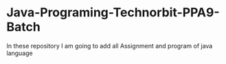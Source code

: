 # Java-Programing-Technorbit-PPA9-Batch
In these repository I am going to add all Assignment and program of java language
